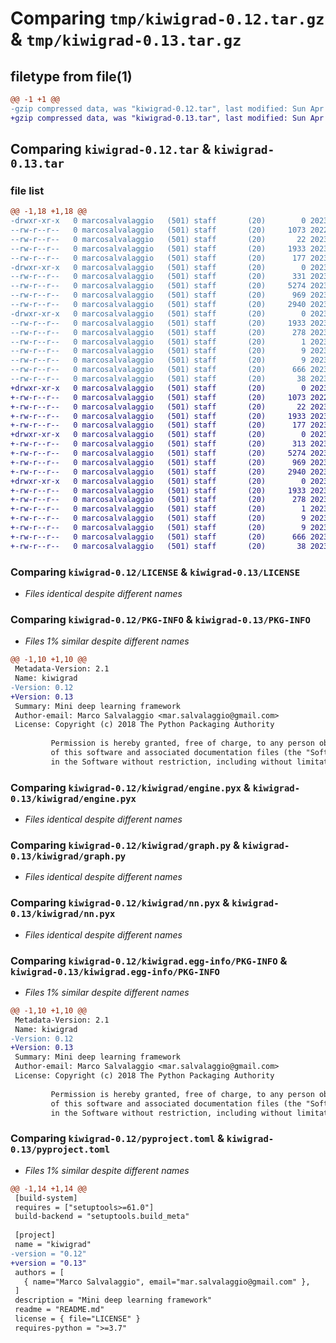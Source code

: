 # Comparing `tmp/kiwigrad-0.12.tar.gz` & `tmp/kiwigrad-0.13.tar.gz`

## filetype from file(1)

```diff
@@ -1 +1 @@
-gzip compressed data, was "kiwigrad-0.12.tar", last modified: Sun Apr  9 09:07:58 2023, max compression
+gzip compressed data, was "kiwigrad-0.13.tar", last modified: Sun Apr  9 09:10:50 2023, max compression
```

## Comparing `kiwigrad-0.12.tar` & `kiwigrad-0.13.tar`

### file list

```diff
@@ -1,18 +1,18 @@
-drwxr-xr-x   0 marcosalvalaggio   (501) staff       (20)        0 2023-04-09 09:07:58.032527 kiwigrad-0.12/
--rw-r--r--   0 marcosalvalaggio   (501) staff       (20)     1073 2022-11-30 14:22:32.000000 kiwigrad-0.12/LICENSE
--rw-r--r--   0 marcosalvalaggio   (501) staff       (20)       22 2023-04-08 12:11:45.000000 kiwigrad-0.12/MANIFEST.in
--rw-r--r--   0 marcosalvalaggio   (501) staff       (20)     1933 2023-04-09 09:07:58.032118 kiwigrad-0.12/PKG-INFO
--rw-r--r--   0 marcosalvalaggio   (501) staff       (20)      177 2023-04-03 14:22:56.000000 kiwigrad-0.12/README.md
-drwxr-xr-x   0 marcosalvalaggio   (501) staff       (20)        0 2023-04-09 09:07:58.029563 kiwigrad-0.12/kiwigrad/
--rw-r--r--   0 marcosalvalaggio   (501) staff       (20)      331 2023-04-09 09:07:28.000000 kiwigrad-0.12/kiwigrad/__init__.py
--rw-r--r--   0 marcosalvalaggio   (501) staff       (20)     5274 2023-04-08 16:31:22.000000 kiwigrad-0.12/kiwigrad/engine.pyx
--rw-r--r--   0 marcosalvalaggio   (501) staff       (20)      969 2023-04-08 12:31:36.000000 kiwigrad-0.12/kiwigrad/graph.py
--rw-r--r--   0 marcosalvalaggio   (501) staff       (20)     2940 2023-04-09 08:38:37.000000 kiwigrad-0.12/kiwigrad/nn.pyx
-drwxr-xr-x   0 marcosalvalaggio   (501) staff       (20)        0 2023-04-09 09:07:58.031582 kiwigrad-0.12/kiwigrad.egg-info/
--rw-r--r--   0 marcosalvalaggio   (501) staff       (20)     1933 2023-04-09 09:07:58.000000 kiwigrad-0.12/kiwigrad.egg-info/PKG-INFO
--rw-r--r--   0 marcosalvalaggio   (501) staff       (20)      278 2023-04-09 09:07:58.000000 kiwigrad-0.12/kiwigrad.egg-info/SOURCES.txt
--rw-r--r--   0 marcosalvalaggio   (501) staff       (20)        1 2023-04-09 09:07:58.000000 kiwigrad-0.12/kiwigrad.egg-info/dependency_links.txt
--rw-r--r--   0 marcosalvalaggio   (501) staff       (20)        9 2023-04-09 09:07:58.000000 kiwigrad-0.12/kiwigrad.egg-info/requires.txt
--rw-r--r--   0 marcosalvalaggio   (501) staff       (20)        9 2023-04-09 09:07:58.000000 kiwigrad-0.12/kiwigrad.egg-info/top_level.txt
--rw-r--r--   0 marcosalvalaggio   (501) staff       (20)      666 2023-04-09 09:06:30.000000 kiwigrad-0.12/pyproject.toml
--rw-r--r--   0 marcosalvalaggio   (501) staff       (20)       38 2023-04-09 09:07:58.032641 kiwigrad-0.12/setup.cfg
+drwxr-xr-x   0 marcosalvalaggio   (501) staff       (20)        0 2023-04-09 09:10:50.682289 kiwigrad-0.13/
+-rw-r--r--   0 marcosalvalaggio   (501) staff       (20)     1073 2022-11-30 14:22:32.000000 kiwigrad-0.13/LICENSE
+-rw-r--r--   0 marcosalvalaggio   (501) staff       (20)       22 2023-04-08 12:11:45.000000 kiwigrad-0.13/MANIFEST.in
+-rw-r--r--   0 marcosalvalaggio   (501) staff       (20)     1933 2023-04-09 09:10:50.681616 kiwigrad-0.13/PKG-INFO
+-rw-r--r--   0 marcosalvalaggio   (501) staff       (20)      177 2023-04-03 14:22:56.000000 kiwigrad-0.13/README.md
+drwxr-xr-x   0 marcosalvalaggio   (501) staff       (20)        0 2023-04-09 09:10:50.679361 kiwigrad-0.13/kiwigrad/
+-rw-r--r--   0 marcosalvalaggio   (501) staff       (20)      313 2023-04-09 09:09:43.000000 kiwigrad-0.13/kiwigrad/__init__.py
+-rw-r--r--   0 marcosalvalaggio   (501) staff       (20)     5274 2023-04-08 16:31:22.000000 kiwigrad-0.13/kiwigrad/engine.pyx
+-rw-r--r--   0 marcosalvalaggio   (501) staff       (20)      969 2023-04-08 12:31:36.000000 kiwigrad-0.13/kiwigrad/graph.py
+-rw-r--r--   0 marcosalvalaggio   (501) staff       (20)     2940 2023-04-09 08:38:37.000000 kiwigrad-0.13/kiwigrad/nn.pyx
+drwxr-xr-x   0 marcosalvalaggio   (501) staff       (20)        0 2023-04-09 09:10:50.681021 kiwigrad-0.13/kiwigrad.egg-info/
+-rw-r--r--   0 marcosalvalaggio   (501) staff       (20)     1933 2023-04-09 09:10:50.000000 kiwigrad-0.13/kiwigrad.egg-info/PKG-INFO
+-rw-r--r--   0 marcosalvalaggio   (501) staff       (20)      278 2023-04-09 09:10:50.000000 kiwigrad-0.13/kiwigrad.egg-info/SOURCES.txt
+-rw-r--r--   0 marcosalvalaggio   (501) staff       (20)        1 2023-04-09 09:10:50.000000 kiwigrad-0.13/kiwigrad.egg-info/dependency_links.txt
+-rw-r--r--   0 marcosalvalaggio   (501) staff       (20)        9 2023-04-09 09:10:50.000000 kiwigrad-0.13/kiwigrad.egg-info/requires.txt
+-rw-r--r--   0 marcosalvalaggio   (501) staff       (20)        9 2023-04-09 09:10:50.000000 kiwigrad-0.13/kiwigrad.egg-info/top_level.txt
+-rw-r--r--   0 marcosalvalaggio   (501) staff       (20)      666 2023-04-09 09:09:54.000000 kiwigrad-0.13/pyproject.toml
+-rw-r--r--   0 marcosalvalaggio   (501) staff       (20)       38 2023-04-09 09:10:50.682461 kiwigrad-0.13/setup.cfg
```

### Comparing `kiwigrad-0.12/LICENSE` & `kiwigrad-0.13/LICENSE`

 * *Files identical despite different names*

### Comparing `kiwigrad-0.12/PKG-INFO` & `kiwigrad-0.13/PKG-INFO`

 * *Files 1% similar despite different names*

```diff
@@ -1,10 +1,10 @@
 Metadata-Version: 2.1
 Name: kiwigrad
-Version: 0.12
+Version: 0.13
 Summary: Mini deep learning framework
 Author-email: Marco Salvalaggio <mar.salvalaggio@gmail.com>
 License: Copyright (c) 2018 The Python Packaging Authority
         
         Permission is hereby granted, free of charge, to any person obtaining a copy
         of this software and associated documentation files (the "Software"), to deal
         in the Software without restriction, including without limitation the rights
```

### Comparing `kiwigrad-0.12/kiwigrad/engine.pyx` & `kiwigrad-0.13/kiwigrad/engine.pyx`

 * *Files identical despite different names*

### Comparing `kiwigrad-0.12/kiwigrad/graph.py` & `kiwigrad-0.13/kiwigrad/graph.py`

 * *Files identical despite different names*

### Comparing `kiwigrad-0.12/kiwigrad/nn.pyx` & `kiwigrad-0.13/kiwigrad/nn.pyx`

 * *Files identical despite different names*

### Comparing `kiwigrad-0.12/kiwigrad.egg-info/PKG-INFO` & `kiwigrad-0.13/kiwigrad.egg-info/PKG-INFO`

 * *Files 1% similar despite different names*

```diff
@@ -1,10 +1,10 @@
 Metadata-Version: 2.1
 Name: kiwigrad
-Version: 0.12
+Version: 0.13
 Summary: Mini deep learning framework
 Author-email: Marco Salvalaggio <mar.salvalaggio@gmail.com>
 License: Copyright (c) 2018 The Python Packaging Authority
         
         Permission is hereby granted, free of charge, to any person obtaining a copy
         of this software and associated documentation files (the "Software"), to deal
         in the Software without restriction, including without limitation the rights
```

### Comparing `kiwigrad-0.12/pyproject.toml` & `kiwigrad-0.13/pyproject.toml`

 * *Files 1% similar despite different names*

```diff
@@ -1,14 +1,14 @@
 [build-system]
 requires = ["setuptools>=61.0"]
 build-backend = "setuptools.build_meta"
 
 [project]
 name = "kiwigrad"
-version = "0.12"
+version = "0.13"
 authors = [
   { name="Marco Salvalaggio", email="mar.salvalaggio@gmail.com" },
 ]
 description = "Mini deep learning framework"
 readme = "README.md"
 license = { file="LICENSE" }
 requires-python = ">=3.7"
```

